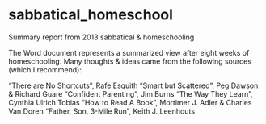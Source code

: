 # sabbatical_homeschool
Summary report from 2013 sabbatical &amp; homeschooling

The Word document represents a summarized view after eight weeks of homeschooling.  Many thoughts & ideas came from the following sources (which I recommend):

“There are No Shortcuts”, Rafe Esquith
“Smart but Scattered”, Peg Dawson & Richard Guare
“Confident Parenting”, Jim Burns
“The Way They Learn”, Cynthia Ulrich Tobias
“How to Read A Book”, Mortimer J. Adler & Charles Van Doren
“Father, Son, 3-Mile Run”, Keith J. Leenhouts
